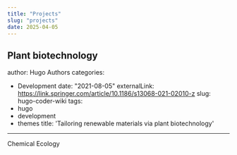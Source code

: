 ```yaml
---
title: "Projects"
slug: "projects"
date: 2025-04-05
---
```


Plant biotechnology
---
author: Hugo Authors
categories:
- Development
date: "2021-08-05"
externalLink: https://link.springer.com/article/10.1186/s13068-021-02010-z
slug: hugo-coder-wiki
tags:
- hugo
- development
- themes
title: 'Tailoring renewable materials via plant biotechnology'
---

Chemical Ecology

